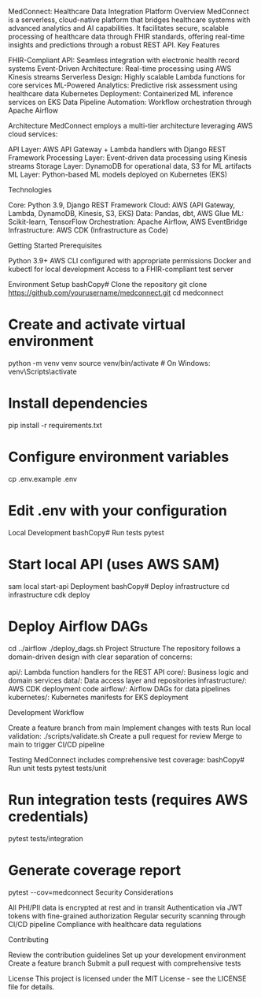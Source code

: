 MedConnect: Healthcare Data Integration Platform
Overview
MedConnect is a serverless, cloud-native platform that bridges healthcare systems with advanced analytics and AI capabilities. It facilitates secure, scalable processing of healthcare data through FHIR standards, offering real-time insights and predictions through a robust REST API.
Key Features

FHIR-Compliant API: Seamless integration with electronic health record systems
Event-Driven Architecture: Real-time processing using AWS Kinesis streams
Serverless Design: Highly scalable Lambda functions for core services
ML-Powered Analytics: Predictive risk assessment using healthcare data
Kubernetes Deployment: Containerized ML inference services on EKS
Data Pipeline Automation: Workflow orchestration through Apache Airflow

Architecture
MedConnect employs a multi-tier architecture leveraging AWS cloud services:

API Layer: AWS API Gateway + Lambda handlers with Django REST Framework
Processing Layer: Event-driven data processing using Kinesis streams
Storage Layer: DynamoDB for operational data, S3 for ML artifacts
ML Layer: Python-based ML models deployed on Kubernetes (EKS)

Technologies

Core: Python 3.9, Django REST Framework
Cloud: AWS (API Gateway, Lambda, DynamoDB, Kinesis, S3, EKS)
Data: Pandas, dbt, AWS Glue
ML: Scikit-learn, TensorFlow
Orchestration: Apache Airflow, AWS EventBridge
Infrastructure: AWS CDK (Infrastructure as Code)

Getting Started
Prerequisites

Python 3.9+
AWS CLI configured with appropriate permissions
Docker and kubectl for local development
Access to a FHIR-compliant test server

Environment Setup
bashCopy# Clone the repository
git clone https://github.com/yourusername/medconnect.git
cd medconnect

# Create and activate virtual environment
python -m venv venv
source venv/bin/activate  # On Windows: venv\Scripts\activate

# Install dependencies
pip install -r requirements.txt

# Configure environment variables
cp .env.example .env
# Edit .env with your configuration
Local Development
bashCopy# Run tests
pytest

# Start local API (uses AWS SAM)
sam local start-api
Deployment
bashCopy# Deploy infrastructure
cd infrastructure
cdk deploy

# Deploy Airflow DAGs
cd ../airflow
./deploy_dags.sh
Project Structure
The repository follows a domain-driven design with clear separation of concerns:

api/: Lambda function handlers for the REST API
core/: Business logic and domain services
data/: Data access layer and repositories
infrastructure/: AWS CDK deployment code
airflow/: Airflow DAGs for data pipelines
kubernetes/: Kubernetes manifests for EKS deployment

Development Workflow

Create a feature branch from main
Implement changes with tests
Run local validation: ./scripts/validate.sh
Create a pull request for review
Merge to main to trigger CI/CD pipeline

Testing
MedConnect includes comprehensive test coverage:
bashCopy# Run unit tests
pytest tests/unit

# Run integration tests (requires AWS credentials)
pytest tests/integration

# Generate coverage report
pytest --cov=medconnect
Security Considerations

All PHI/PII data is encrypted at rest and in transit
Authentication via JWT tokens with fine-grained authorization
Regular security scanning through CI/CD pipeline
Compliance with healthcare data regulations

Contributing

Review the contribution guidelines
Set up your development environment
Create a feature branch
Submit a pull request with comprehensive tests

License
This project is licensed under the MIT License - see the LICENSE file for details.